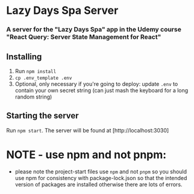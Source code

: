 # Lazy Days Spa Server

### A server for the "Lazy Days Spa" app in the Udemy course "React Query: Server State Management for React"

## Installing

1. Run `npm install`
2. `cp .env_template .env`
3. Optional, only necessary if you're going to deploy: update `.env` to contain your own secret string (can just mash the keyboard for a long random string)

## Starting the server

Run `npm start`. The server will be found at [http://localhost:3030]

# NOTE - use npm and not pnpm:
- please note the project-start files use `npm` and not `pnpm` so you should use npm for consistency with package-lock.json so that the intended version of packages are installed otherwise there are lots of errors.

